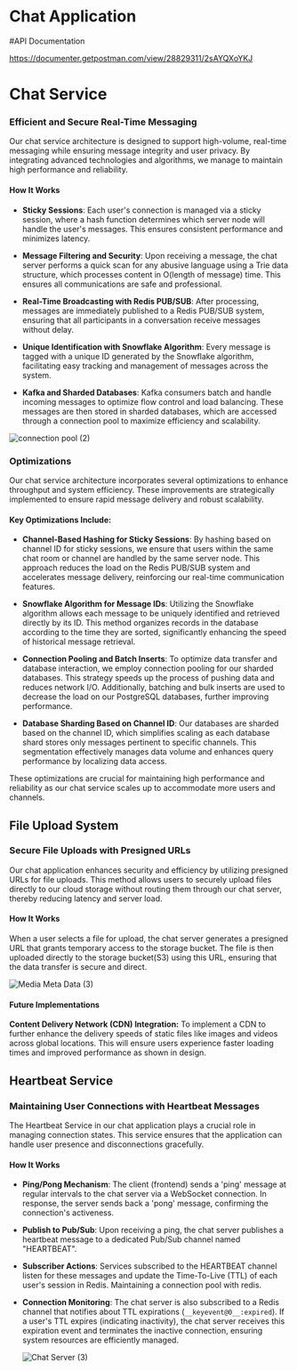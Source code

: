 # Chat Application

#API Documentation

https://documenter.getpostman.com/view/28829311/2sAYQXoYKJ


# Chat Service

### Efficient and Secure Real-Time Messaging
Our chat service architecture is designed to support high-volume, real-time messaging while ensuring message integrity and user privacy. By integrating advanced technologies and algorithms, we manage to maintain high performance and reliability.

#### How It Works
- **Sticky Sessions**: Each user's connection is managed via a sticky session, where a hash function determines which server node will handle the user's messages. This ensures consistent performance and minimizes latency.
  
- **Message Filtering and Security**: Upon receiving a message, the chat server performs a quick scan for any abusive language using a Trie data structure, which processes content in O(length of message) time. This ensures all communications are safe and professional.
  
- **Real-Time Broadcasting with Redis PUB/SUB**: After processing, messages are immediately published to a Redis PUB/SUB system, ensuring that all participants in a conversation receive messages without delay.
  
- **Unique Identification with Snowflake Algorithm**: Every message is tagged with a unique ID generated by the Snowflake algorithm, facilitating easy tracking and management of messages across the system.
  
- **Kafka and Sharded Databases**: Kafka consumers batch and handle incoming messages to optimize flow control and load balancing. These messages are then stored in sharded databases, which are accessed through a connection pool to maximize efficiency and scalability.

![connection pool (2)](https://github.com/user-attachments/assets/11df67af-4d9d-45d4-9502-1bc3e90fd673)

### Optimizations

Our chat service architecture incorporates several optimizations to enhance throughput and system efficiency. These improvements are strategically implemented to ensure rapid message delivery and robust scalability.

#### Key Optimizations Include:

- **Channel-Based Hashing for Sticky Sessions**: By hashing based on channel ID for sticky sessions, we ensure that users within the same chat room or channel are handled by the same server node. This approach reduces the load on the Redis PUB/SUB system and accelerates message delivery, reinforcing our real-time communication features.

- **Snowflake Algorithm for Message IDs**: Utilizing the Snowflake algorithm allows each message to be uniquely identified and retrieved directly by its ID. This method organizes records in the database according to the time they are sorted, significantly enhancing the speed of historical message retrieval.

- **Connection Pooling and Batch Inserts**: To optimize data transfer and database interaction, we employ connection pooling for our sharded databases. This strategy speeds up the process of pushing data and reduces network I/O. Additionally, batching and bulk inserts are used to decrease the load on our PostgreSQL databases, further improving performance.

- **Database Sharding Based on Channel ID**: Our databases are sharded based on the channel ID, which simplifies scaling as each database shard stores only messages pertinent to specific channels. This segmentation effectively manages data volume and enhances query performance by localizing data access.

These optimizations are crucial for maintaining high performance and reliability as our chat service scales up to accommodate more users and channels.


## File Upload System

### Secure File Uploads with Presigned URLs
Our chat application enhances security and efficiency by utilizing presigned URLs for file uploads. This method allows users to securely upload files directly to our cloud storage without routing them through our chat server, thereby reducing latency and server load.

#### How It Works
When a user selects a file for upload, the chat server generates a presigned URL that grants temporary access to the storage bucket. The file is then uploaded directly to the storage bucket(S3) using this URL, ensuring that the data transfer is secure and direct.

![Media Meta Data (3)](https://github.com/user-attachments/assets/daeadf78-3862-434e-8f57-ddf597438e2f)


#### Future Implementations
**Content Delivery Network (CDN) Integration:** To implement a CDN to further enhance the delivery speeds of static files like images and videos across global locations. This will ensure users experience faster loading times and improved performance as shown in design.

## Heartbeat Service

### Maintaining User Connections with Heartbeat Messages
The Heartbeat Service in our chat application plays a crucial role in managing connection states. This service ensures that the application can handle user presence and disconnections gracefully.

#### How It Works
- **Ping/Pong Mechanism**: The client (frontend) sends a 'ping' message at regular intervals to the chat server via a WebSocket connection. In response, the server sends back a 'pong' message, confirming the connection's activeness.
- **Publish to Pub/Sub**: Upon receiving a ping, the chat server publishes a heartbeat message to a dedicated Pub/Sub channel named "HEARTBEAT".
- **Subscriber Actions**: Services subscribed to the HEARTBEAT channel listen for these messages and update the Time-To-Live (TTL) of each user's session in Redis. Maintaining a connection pool with redis.
- **Connection Monitoring**: The chat server is also subscribed to a Redis channel that notifies about TTL expirations (`__keyevent@0__:expired`). If a user's TTL expires (indicating inactivity), the chat server receives this expiration event and terminates the inactive connection, ensuring system resources are efficiently managed.

  ![Chat Server (3)](https://github.com/user-attachments/assets/75570a91-31bb-47c2-a462-7b95ba0d5389)
